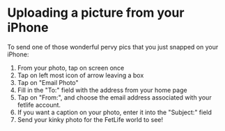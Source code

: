 # Uploading a picture from your iPhone

To send one of those wonderful pervy pics that you just snapped on your iPhone:

1. From your photo, tap on screen once
2. Tap on left most icon of arrow leaving a box
3. Tap on "Email Photo"
4. Fill in the "To:" field with the address from your home page
5. Tap on "From:", and choose the email address associated with your fetlife account.
6. If you want a caption on your photo, enter it into the "Subject:" field
7. Send your kinky photo for the FetLife world to see!
